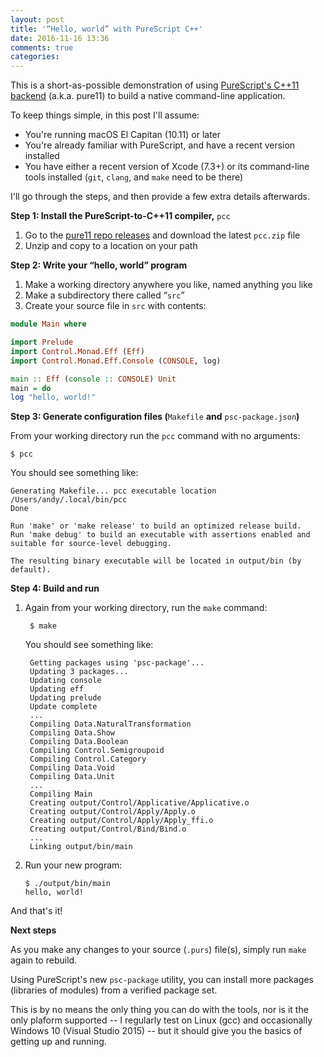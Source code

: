 ```yaml
---
layout: post
title: '“Hello, world” with PureScript C++'
date: 2016-11-16 13:36
comments: true
categories: 
---
```


This is a short-as-possible demonstration of using [PureScript's C++11 backend](https://github.com/pure11/pure11) (a.k.a. pure11) to build a native command-line application.

To keep things simple, in this post I'll assume:

* You're running macOS El Capitan (10.11) or later
* You're already familiar with PureScript, and have a recent version installed
* You have either a recent version of Xcode (7.3+) or its command-line tools installed (`git`, `clang`, and `make` need to be there)

I'll go through the steps, and then provide a few extra details afterwards.

**Step 1: Install the PureScript-to-C++11 compiler,** `pcc`

1. Go to the [pure11 repo releases](https://github.com/pure11/pure11/releases) and download the latest `pcc.zip` file
2. Unzip and copy to a location on your path

**Step 2: Write your “hello, world” program**

1. Make a working directory anywhere you like, named anything you like
2. Make a subdirectory there called “`src`”
3. Create your source file in `src` with contents:

``` haskell
module Main where

import Prelude
import Control.Monad.Eff (Eff)
import Control.Monad.Eff.Console (CONSOLE, log)

main :: Eff (console :: CONSOLE) Unit
main = do
log "hello, world!"
```

**Step 3: Generate configuration files (**`Makefile` **and** `psc-package.json`**)**

From your working directory run the `pcc` command with no arguments:

    $ pcc

You should see something like:

    Generating Makefile... pcc executable location /Users/andy/.local/bin/pcc
    Done

    Run 'make' or 'make release' to build an optimized release build.
    Run 'make debug' to build an executable with assertions enabled and
    suitable for source-level debugging.

    The resulting binary executable will be located in output/bin (by default).

**Step 4: Build and run**

1. Again from your working directory, run the `make` command:

        $ make

    You should see something like:

        Getting packages using 'psc-package'...
        Updating 3 packages...
        Updating console
        Updating eff
        Updating prelude
        Update complete
        ...
        Compiling Data.NaturalTransformation
        Compiling Data.Show
        Compiling Data.Boolean
        Compiling Control.Semigroupoid
        Compiling Control.Category
        Compiling Data.Void
        Compiling Data.Unit
        ...
        Compiling Main
        Creating output/Control/Applicative/Applicative.o
        Creating output/Control/Apply/Apply.o
        Creating output/Control/Apply/Apply_ffi.o
        Creating output/Control/Bind/Bind.o
        ...
        Linking output/bin/main


2.  Run your new program:

        $ ./output/bin/main 
        hello, world!

And that's it!

**Next steps**

As you make any changes to your source (`.purs`) file(s), simply run `make` again to rebuild.

Using PureScript's new `psc-package` utility, you can install more packages (libraries of modules) from a verified package set.

This is by no means the only thing you can do with the tools, nor is it the only plaform supported -- I regularly test on Linux (gcc) and occasionally Windows 10 (Visual Studio 2015) -- but it should give you the basics of getting up and running.
